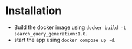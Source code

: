 # Installation

* Build the docker image using `docker build -t search_query_generation:1.0`.
* start the app using `docker compose up -d`. 
